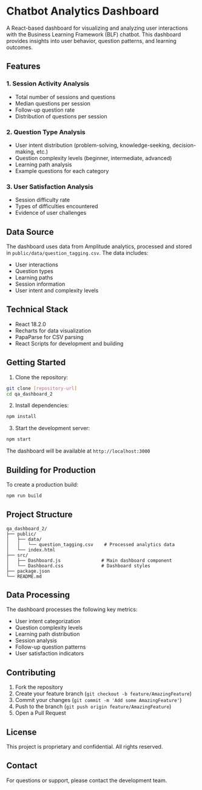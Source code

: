 # Chatbot Analytics Dashboard

A React-based dashboard for visualizing and analyzing user interactions with the Business Learning Framework (BLF) chatbot. This dashboard provides insights into user behavior, question patterns, and learning outcomes.

## Features

### 1. Session Activity Analysis
- Total number of sessions and questions
- Median questions per session
- Follow-up question rate
- Distribution of questions per session

### 2. Question Type Analysis
- User intent distribution (problem-solving, knowledge-seeking, decision-making, etc.)
- Question complexity levels (beginner, intermediate, advanced)
- Learning path analysis
- Example questions for each category

### 3. User Satisfaction Analysis
- Session difficulty rate
- Types of difficulties encountered
- Evidence of user challenges

## Data Source

The dashboard uses data from Amplitude analytics, processed and stored in `public/data/question_tagging.csv`. The data includes:
- User interactions
- Question types
- Learning paths
- Session information
- User intent and complexity levels

## Technical Stack

- React 18.2.0
- Recharts for data visualization
- PapaParse for CSV parsing
- React Scripts for development and building

## Getting Started

1. Clone the repository:
```bash
git clone [repository-url]
cd qa_dashboard_2
```

2. Install dependencies:
```bash
npm install
```

3. Start the development server:
```bash
npm start
```

The dashboard will be available at `http://localhost:3000`

## Building for Production

To create a production build:
```bash
npm run build
```

## Project Structure

```
qa_dashboard_2/
├── public/
│   ├── data/
│   │   └── question_tagging.csv    # Processed analytics data
│   └── index.html
├── src/
│   ├── Dashboard.js               # Main dashboard component
│   └── Dashboard.css              # Dashboard styles
├── package.json
└── README.md
```

## Data Processing

The dashboard processes the following key metrics:
- User intent categorization
- Question complexity levels
- Learning path distribution
- Session analysis
- Follow-up question patterns
- User satisfaction indicators

## Contributing

1. Fork the repository
2. Create your feature branch (`git checkout -b feature/AmazingFeature`)
3. Commit your changes (`git commit -m 'Add some AmazingFeature'`)
4. Push to the branch (`git push origin feature/AmazingFeature`)
5. Open a Pull Request

## License

This project is proprietary and confidential. All rights reserved.

## Contact

For questions or support, please contact the development team. 